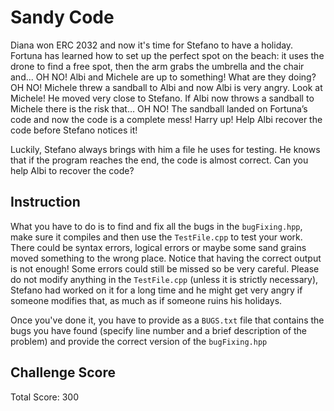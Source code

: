 # Sandy Code
Diana won ERC 2032 and now it's time for Stefano to have a holiday. Fortuna has learned how to set up the perfect spot on the beach: it uses the drone to find a free spot, then the arm grabs the umbrella and the chair and... OH NO! Albi and Michele are up to something! What are they doing? OH NO! Michele threw a sandball to Albi and now Albi is very angry. Look at Michele! He moved very close to Stefano. If Albi now throws a sandball to Michele there is the risk that… OH NO! The sandball landed on Fortuna’s code and now the code is a complete mess! Harry up! Help Albi recover the code before Stefano notices it!

Luckily, Stefano always brings with him a file he uses for testing. He knows that if the program reaches the end, the code is almost correct. Can you help Albi to recover the code? 

## Instruction
What you have to do is to find and fix all the bugs in the `bugFixing.hpp`, make sure it compiles and then use the `TestFile.cpp` to test your work. There could be syntax errors, logical errors or maybe some sand grains moved something to the wrong place. Notice that having the correct output is not enough! Some errors could still be missed so be very careful. Please do not modify anything in the `TestFile.cpp` (unless it is strictly necessary), Stefano had worked on it for a long time and he might get very angry if someone modifies that, as much as if someone ruins his holidays.

Once you've done it, you have to provide as a `BUGS.txt` file that contains the bugs you have found (specify line number and a brief description of the problem) and provide the correct version of the `bugFixing.hpp`



## Challenge Score
Total Score: 300